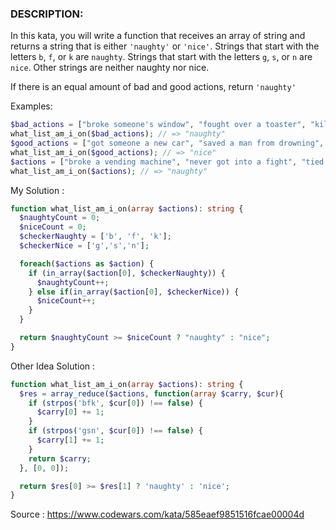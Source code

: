 ### DESCRIPTION:

In this kata, you will write a function that receives an array of string and returns a string that is either `'naughty'` or `'nice'`. Strings that start with the letters `b`, `f`, or `k` are `naughty`. Strings that start with the letters `g`, `s`, or `n` are `nice`. Other strings are neither naughty nor nice.

If there is an equal amount of bad and good actions, return `'naughty'`

Examples:

```php
$bad_actions = ["broke someone's window", "fought over a toaster", "killed a bug"];
what_list_am_i_on($bad_actions); // => "naughty"
$good_actions = ["got someone a new car", "saved a man from drowning", "never got into a fight"];
what_list_am_i_on($good_actions); // => "nice"
$actions = ["broke a vending machine", "never got into a fight", "tied someone's shoes"];
what_list_am_i_on($actions); // => "naughty"
```



My Solution :

```php
function what_list_am_i_on(array $actions): string {
  $naughtyCount = 0;
  $niceCount = 0;
  $checkerNaughty = ['b', 'f', 'k'];
  $checkerNice = ['g','s','n'];

  foreach($actions as $action) {
    if (in_array($action[0], $checkerNaughty)) {
      $naughtyCount++;
    } else if(in_array($action[0], $checkerNice)) {
      $niceCount++;
    }
  }

  return $naughtyCount >= $niceCount ? "naughty" : "nice";
}
```

Other Idea Solution :

```php
function what_list_am_i_on(array $actions): string {
  $res = array_reduce($actions, function(array $carry, $cur){
    if (strpos('bfk', $cur[0]) !== false) {
      $carry[0] += 1;
    }
    if (strpos('gsn', $cur[0]) !== false) {
      $carry[1] += 1;
    }
    return $carry;
  }, [0, 0]);

  return $res[0] >= $res[1] ? 'naughty' : 'nice';
}

```

Source : https://www.codewars.com/kata/585eaef9851516fcae00004d
